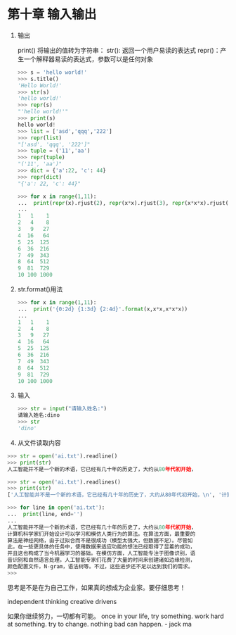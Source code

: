 # 第十章 输入输出

1. 输出

    print()
    将输出的值转为字符串：
    str(): 返回一个用户易读的表达式
    repr()：产生一个解释器易读的表达式，参数可以是任何对象

    ```python
    >>> s = 'hello world!'
    >>> s.title()
    'Hello World!'
    >>> str(s)
    'hello world!'
    >>> repr(s)
    "'hello world!'"
    >>> print(s)
    hello world!
    >>> list = ['asd','qqq','222']
    >>> repr(list)
    "['asd', 'qqq', '222']"
    >>> tuple = ('11','aa')
    >>> repr(tuple)
    "('11', 'aa')"
    >>> dict = {'a':22, 'c': 44}
    >>> repr(dict)
    "{'a': 22, 'c': 44}"
    ```

    ```python
    >>> for x in range(1,11):
    ...  print(repr(x).rjust(2), repr(x*x).rjust(3), repr(x*x*x).rjust(4))
    ...
    1   1    1
    2   4    8
    3   9   27
    4  16   64
    5  25  125
    6  36  216
    7  49  343
    8  64  512
    9  81  729
    10 100 1000
    ```

2. str.format()用法

    ```python
    >>> for x in range(1,11):
    ...  print('{0:2d} {1:3d} {2:4d}'.format(x,x*x,x*x*x))
    ...
    1   1    1
    2   4    8
    3   9   27
    4  16   64
    5  25  125
    6  36  216
    7  49  343
    8  64  512
    9  81  729
    10 100 1000
    ```

3. 输入

    ```python
    >>> str = input("请输入姓名:")
    请输入姓名:dino
    >>> str
    'dino'
    ```

4. 从文件读取内容

```python
>>> str = open('ai.txt').readline()
>>> print(str)
人工智能并不是一个新的术语，它已经有几十年的历史了，大约从80年代初开始，

>>> str = open('ai.txt').readlines()
>>> print(str)
['人工智能并不是一个新的术语，它已经有几十年的历史了，大约从80年代初开始，\n', '计算机科学家们开始设计可以学习和模仿人类行为的算法。在算法方面，最重要的\n', '算法是神经网络，由于过拟合而不是很成功（模型太强大，但数据不足）。尽管如\n', '此，在一些更具体的任务中，使用数据来适应功能的想法已经取得了显着的成功，\n', '并且这也构成了当今机器学习的基础。在模仿方面，人工智能专注于图像识别，语\n', '音识别和自然语言处理。人工智能专家们花费了大量的时间来创建诸如边缘检测，\n', '颜色配置文件，N-gram，语法树等。不过，这些进步还不足以达到我们的需求。\n']

>>> for line in open('ai.txt'):
...  print(line, end='')
...
人工智能并不是一个新的术语，它已经有几十年的历史了，大约从80年代初开始，
计算机科学家们开始设计可以学习和模仿人类行为的算法。在算法方面，最重要的
算法是神经网络，由于过拟合而不是很成功（模型太强大，但数据不足）。尽管如
此，在一些更具体的任务中，使用数据来适应功能的想法已经取得了显着的成功，
并且这也构成了当今机器学习的基础。在模仿方面，人工智能专注于图像识别，语
音识别和自然语言处理。人工智能专家们花费了大量的时间来创建诸如边缘检测，
颜色配置文件，N-gram，语法树等。不过，这些进步还不足以达到我们的需求。
>>>
```

思考是不是在为自己工作，如果真的想成为企业家。要仔细思考！

independent thinking
creative drivens

如果你继续努力，一切都有可能。
once in your life, try something. work hard at something. try to change. nothing bad can happen. - jack ma
